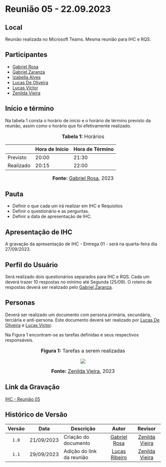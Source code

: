 # Reunião 05 - 22.09.2023

## Local

Reunião realizada no Microsoft Teams.
Mesma reunião para IHC e RQS.

## Participantes

* [Gabriel Rosa](https://github.com/gabrielrosa09)
* [Gabriel Zaranza](https://github.com/GZaranza)
* [Izabella Alves](https://github.com/izabellaalves)
* [Lucas De Oliveira](https://github.com/LucasOliveiraDiasMarquesFerreira)
* [Lucas Victor](https://github.com/Lucas13032003)
* [Zenilda Vieira](https://github.com/zenildavieira)
  
## Início e término

Na tabela 1 consta o horário de início e o horário de término previsto da reunião, assim como o horário que foi efetivamente realizado.

<div align="center">
<font size="3"><p style="text-align: center"><b>Tabela 1:</b> Horários</p></font>

<table>
    <thead>
        <tr>
            <th></th>
            <th>Hora de Início</th>
            <th>Hora de Término</th>
        </tr>
    </thead>
    <tbody>
        <tr>
            <td>Previsto</td>
            <td>20:00</td>
            <td>21:30</td>
        </tr>
        <tr>
            <td>Realizado</td>
            <td>20:15</td>
            <td>22:00</td>
        </tr>
    </tbody>
</table>

<font size="3"><p style="text-align: center"><b>Fonte:</b> <a href="https://github.com/gabrielrosa09">Gabriel Rosa</a>, 2023</p></font>
</div>

## Pauta

* Definir o que cada um irá realizar em IHC e Requisitos
* Definir o questionário e as perguntas.
* Definir a data de apresentação de IHC.

## Apresentação de IHC

A gravação da apresentação de IHC - Entrega 01 - será na quarta-feira dia 27/09/2023.

## Perfil do Usuário

Será realizado dois questionários separados para IHC e RQS. Cada um deverá trazer 10 respostas no mínimo até Segunda (25/09). O roteiro de respostas deverá ser realizado pelo [Gabriel Zaranza](https://github.com/GZaranza).

## Personas

Deverá ser realizado um documento com persona primária, secundária, terciária e anti-persona. Este documento deverá ser realizado por [Lucas De Oliveira](https://github.com/LucasOliveiraDiasMarquesFerreira) e [Lucas Victor](https://github.com/Lucas13032003).

Na Figura 1 encontram-se as tarefas definidas e seus respectivos responsáveis.

<div align="center">
<font size="3"><p style="text-align: center"><b>Figura 1:</b> Tarefas a serem realizadas</p></font>

<img src="https://github.com/Interacao-Humano-Computador/2023.2-NotaLegal/blob/main/docs/imagens/atas/atribuicoes_ihc_req.png?raw=true">

<font size="3"><p style="text-align: center"><b>Fonte:</b> <a href="https://github.com/zenildavieira">Zenilda Vieira</a>, 2023</p></font>
</div>

## Link da Gravação

[IHC - Reunião 05](https://youtu.be/4LBz7hHEZL8)

## Histórico de Versão

|Versão|Data|Descrição|Autor|Revisor|
|:----:|----|---------|:-----:|:-------:|
|`1.0`|21/09/2023|Criação do documento|[Gabriel Rosa](https://github.com/gabrielrosa09)|[Zenilda Vieira](https://github.com/zenildavieira)|
|`1.1`|29/09/2023|Adição do link da reunião|[Lucas Ribeiro](https://github.com/lucassouzs)|[Zenilda Vieira](https://github.com/zenildavieira)|
